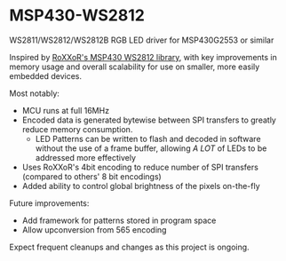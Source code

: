 # MSP430-WS2812
WS2811/WS2812/WS2812B RGB LED driver for MSP430G2553 or similar

Inspired by [RoXXoR's MSP430 WS2812 library](https://github.com/RoXXoR/ws2812), with key improvements in memory usage and overall scalability for use on smaller, more easily embedded devices.

Most notably:
  * MCU runs at full 16MHz
  * Encoded data is generated bytewise between SPI transfers to greatly reduce memory consumption.
    * LED Patterns can be written to flash and decoded in software without the use of a frame buffer, allowing *A LOT* of LEDs to be addressed more effectively
  * Uses RoXXoR's 4bit encoding to reduce number of SPI transfers (compared to others' 8 bit encodings)
  * Added ability to control global brightness of the pixels on-the-fly

Future improvements:
  * Add framework for patterns stored in program space
  * Allow upconversion from 565 encoding

Expect frequent cleanups and changes as this project is ongoing.
